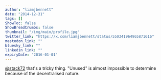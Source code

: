 ```yaml
---
author: "liamjbennett"
date: "2014-12-31"
tags: []
ShowToc: false
ShowBreadCrumbs: false
thumbnail: "/img/main/profile.jpg"
twitter_link: "https://x.com/liamjbennett/status/550341964965871616"
mastodon_link: ""
bluesky_link: ""
linkedin_link: ""
expiryDate: "2016-01-01"
---
```


[@stack72](https://x.com/stack72) that's a tricky thing. "Unused" is almost impossible to determine because of the decentralised nature.

